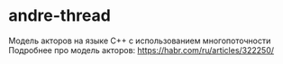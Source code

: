 # andre-thread
Модель акторов на языке С++ с использованием многопоточности
Подробнее про модель акторов: https://habr.com/ru/articles/322250/
